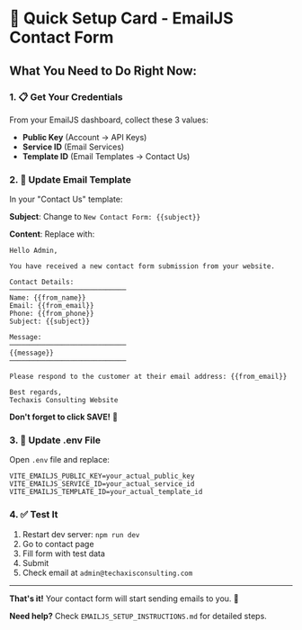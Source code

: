 # 🚀 Quick Setup Card - EmailJS Contact Form

## What You Need to Do Right Now:

### 1. 📋 Get Your Credentials
From your EmailJS dashboard, collect these 3 values:
- **Public Key** (Account → API Keys)
- **Service ID** (Email Services)
- **Template ID** (Email Templates → Contact Us)

### 2. 📝 Update Email Template
In your "Contact Us" template:

**Subject**: Change to `New Contact Form: {{subject}}`

**Content**: Replace with:
```
Hello Admin,

You have received a new contact form submission from your website.

Contact Details:
─────────────────────────────
Name: {{from_name}}
Email: {{from_email}}
Phone: {{from_phone}}
Subject: {{subject}}

Message:
─────────────────────────────
{{message}}
─────────────────────────────

Please respond to the customer at their email address: {{from_email}}

Best regards,
Techaxis Consulting Website
```

**Don't forget to click SAVE!** 💾

### 3. 🔧 Update .env File
Open `.env` file and replace:
```env
VITE_EMAILJS_PUBLIC_KEY=your_actual_public_key
VITE_EMAILJS_SERVICE_ID=your_actual_service_id
VITE_EMAILJS_TEMPLATE_ID=your_actual_template_id
```

### 4. ✅ Test It
1. Restart dev server: `npm run dev`
2. Go to contact page
3. Fill form with test data
4. Submit
5. Check email at `admin@techaxisconsulting.com`

---

**That's it!** Your contact form will start sending emails to you. 📧

**Need help?** Check `EMAILJS_SETUP_INSTRUCTIONS.md` for detailed steps.
